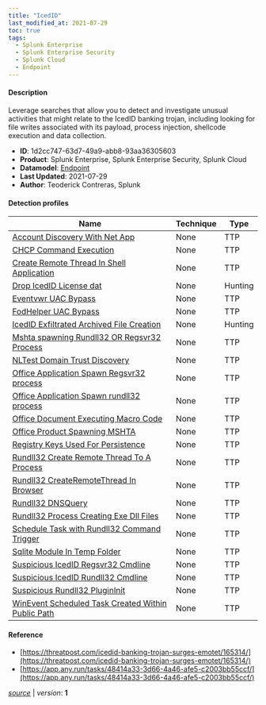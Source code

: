 ```yaml
---
title: "IcedID"
last_modified_at: 2021-07-29
toc: true
tags:
  - Splunk Enterprise
  - Splunk Enterprise Security
  - Splunk Cloud
  - Endpoint
---
```


#### Description

Leverage searches that allow you to detect and investigate unusual activities that might relate to the IcedID banking trojan, including looking for file writes associated with its payload, process injection, shellcode execution and data collection.

- **ID**: 1d2cc747-63d7-49a9-abb8-93aa36305603
- **Product**: Splunk Enterprise, Splunk Enterprise Security, Splunk Cloud
- **Datamodel**: [Endpoint](https://docs.splunk.com/Documentation/CIM/latest/User/Endpoint)
- **Last Updated**: 2021-07-29
- **Author**: Teoderick Contreras, Splunk

#### Detection profiles

| Name        | Technique   | Type         |
| ----------- | ----------- |--------------|
| [Account Discovery With Net App](/endpoint/account_discovery_with_net_app/) | None | TTP |
| [CHCP Command Execution](/endpoint/chcp_command_execution/) | None | TTP |
| [Create Remote Thread In Shell Application](/endpoint/create_remote_thread_in_shell_application/) | None | TTP |
| [Drop IcedID License dat](/endpoint/drop_icedid_license_dat/) | None | Hunting |
| [Eventvwr UAC Bypass](/endpoint/eventvwr_uac_bypass/) | None | TTP |
| [FodHelper UAC Bypass](/endpoint/fodhelper_uac_bypass/) | None | TTP |
| [IcedID Exfiltrated Archived File Creation](/endpoint/icedid_exfiltrated_archived_file_creation/) | None | Hunting |
| [Mshta spawning Rundll32 OR Regsvr32 Process](/endpoint/mshta_spawning_rundll32_or_regsvr32_process/) | None | TTP |
| [NLTest Domain Trust Discovery](/endpoint/nltest_domain_trust_discovery/) | None | TTP |
| [Office Application Spawn Regsvr32 process](/endpoint/office_application_spawn_regsvr32_process/) | None | TTP |
| [Office Application Spawn rundll32 process](/endpoint/office_application_spawn_rundll32_process/) | None | TTP |
| [Office Document Executing Macro Code](/endpoint/office_document_executing_macro_code/) | None | TTP |
| [Office Product Spawning MSHTA](/endpoint/office_product_spawning_mshta/) | None | TTP |
| [Registry Keys Used For Persistence](/endpoint/registry_keys_used_for_persistence/) | None | TTP |
| [Rundll32 Create Remote Thread To A Process](/endpoint/rundll32_create_remote_thread_to_a_process/) | None | TTP |
| [Rundll32 CreateRemoteThread In Browser](/endpoint/rundll32_createremotethread_in_browser/) | None | TTP |
| [Rundll32 DNSQuery](/endpoint/rundll32_dnsquery/) | None | TTP |
| [Rundll32 Process Creating Exe Dll Files](/endpoint/rundll32_process_creating_exe_dll_files/) | None | TTP |
| [Schedule Task with Rundll32 Command Trigger](/endpoint/schedule_task_with_rundll32_command_trigger/) | None | TTP |
| [Sqlite Module In Temp Folder](/endpoint/sqlite_module_in_temp_folder/) | None | TTP |
| [Suspicious IcedID Regsvr32 Cmdline](/endpoint/suspicious_icedid_regsvr32_cmdline/) | None | TTP |
| [Suspicious IcedID Rundll32 Cmdline](/endpoint/suspicious_icedid_rundll32_cmdline/) | None | TTP |
| [Suspicious Rundll32 PluginInit](/endpoint/suspicious_rundll32_plugininit/) | None | TTP |
| [WinEvent Scheduled Task Created Within Public Path](/endpoint/winevent_scheduled_task_created_within_public_path/) | None | TTP |

#### Reference

* [https://threatpost.com/icedid-banking-trojan-surges-emotet/165314/](https://threatpost.com/icedid-banking-trojan-surges-emotet/165314/)
* [https://app.any.run/tasks/48414a33-3d66-4a46-afe5-c2003bb55ccf/](https://app.any.run/tasks/48414a33-3d66-4a46-afe5-c2003bb55ccf/)



[*source*](https://github.com/splunk/security_content/tree/develop/stories/icedid.yml) \| *version*: **1**